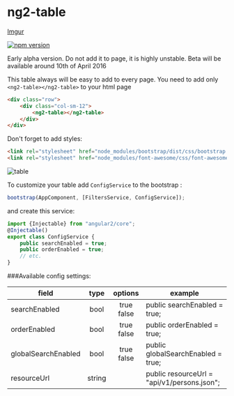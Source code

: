 # ng2-table
[Imgur](http://i.imgur.com/gwjpUqe.png)


[![npm version](https://badge.fury.io/js/ng2-easy-table.svg)](https://badge.fury.io/js/ng2-easy-table)

Early alpha version. Do not add it to page, it is highly unstable.
Beta will be available around 10th of April 2016


This table always will be easy to add to every page.
You need to add only `<ng2-table></ng2-table>` to your html page

```html
<div class="row">
    <div class="col-sm-12">
        <ng2-table></ng2-table>
    </div>
</div>
```

Don't forget to add styles:

```html
<link rel="stylesheet" href="node_modules/bootstrap/dist/css/bootstrap.min.css">
<link rel="stylesheet" href="node_modules/font-awesome/css/font-awesome.min.css">
```

![table](http://i.imgur.com/XoxX8gM.png "table")

To customize your table add `ConfigService` to the bootstrap :

```js
bootstrap(AppComponent, [FiltersService, ConfigService]);
```
and create this service:

```typescript
import {Injectable} from "angular2/core";
@Injectable()
export class ConfigService {
    public searchEnabled = true;
    public orderEnabled = true;
    // etc.
}
```

###Available config settings:

| field               |      type      |  options   | example                                     |
|---------------------|:--------------:|:----------:|---------------------------------------------|
| searchEnabled       | bool           | true false | public searchEnabled = true;                |
| orderEnabled        | bool           | true false | public orderEnabled = true;                 |
| globalSearchEnabled | bool           | true false | public globalSearchEnabled = true;          |
| resourceUrl         | string         |            | public resourceUrl = "api/v1/persons.json"; |
